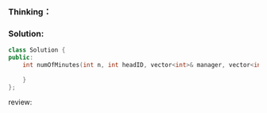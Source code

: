 ### Thinking：

### Solution:

```cpp
class Solution {
public:
    int numOfMinutes(int n, int headID, vector<int>& manager, vector<int>& informTime) {
        
    }
};
```

review: